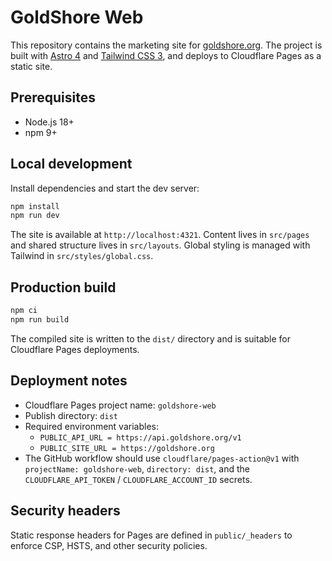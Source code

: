 # GoldShore Web

This repository contains the marketing site for [goldshore.org](https://goldshore.org). The project is built with
[Astro 4](https://astro.build) and [Tailwind CSS 3](https://tailwindcss.com), and deploys to Cloudflare Pages as a static
site.

## Prerequisites

- Node.js 18+
- npm 9+

## Local development

Install dependencies and start the dev server:

```bash
npm install
npm run dev
```

The site is available at `http://localhost:4321`. Content lives in `src/pages` and shared structure lives in
`src/layouts`. Global styling is managed with Tailwind in `src/styles/global.css`.

## Production build

```bash
npm ci
npm run build
```

The compiled site is written to the `dist/` directory and is suitable for Cloudflare Pages deployments.

## Deployment notes

- Cloudflare Pages project name: `goldshore-web`
- Publish directory: `dist`
- Required environment variables:
  - `PUBLIC_API_URL = https://api.goldshore.org/v1`
  - `PUBLIC_SITE_URL = https://goldshore.org`
- The GitHub workflow should use `cloudflare/pages-action@v1` with
  `projectName: goldshore-web`, `directory: dist`, and the `CLOUDFLARE_API_TOKEN` / `CLOUDFLARE_ACCOUNT_ID` secrets.

## Security headers

Static response headers for Pages are defined in `public/_headers` to enforce CSP, HSTS, and other security policies.
